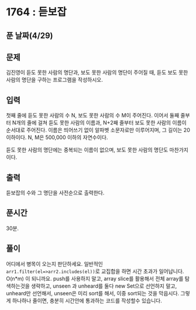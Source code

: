 # 1764 : 듣보잡

## 푼 날짜(4/29)

## 문제

김진영이 듣도 못한 사람의 명단과, 보도 못한 사람의 명단이 주어질 때, 듣도 보도 못한 사람의 명단을 구하는 프로그램을 작성하시오.

## 입력

첫째 줄에 듣도 못한 사람의 수 N, 보도 못한 사람의 수 M이 주어진다. 이어서 둘째 줄부터 N개의 줄에 걸쳐 듣도 못한 사람의 이름과, N+2째 줄부터 보도 못한 사람의 이름이 순서대로 주어진다. 이름은 띄어쓰기 없이 알파벳 소문자로만 이루어지며, 그 길이는 20 이하이다. N, M은 500,000 이하의 자연수이다.

듣도 못한 사람의 명단에는 중복되는 이름이 없으며, 보도 못한 사람의 명단도 마찬가지이다.

## 출력

듣보잡의 수와 그 명단을 사전순으로 출력한다.

## 푼시간

30분.

## 풀이

어디에서 병목이 오는지 판단하세요.
일반적인 `arr1.filter(el=>arr2.includes(el))`로 교집합을 하면 시간 초과가 일어납니다. O(n\*m) 이 되니까요.
push를 사용하지 말고, array slice를 활용해서 전체 array를 탐색하는것을 생략하고,
unseen 과 unheard를 둘다 new Set으로 선언하지 말고, unheard만 선언해서, unseen은 미리 sort를 해서, 이중 sort되는 것을 막읍시다.
그렇게 하나하나 줄이면, 충분히 시간안에 통과하는 코드를 작성할수 있습니다.
